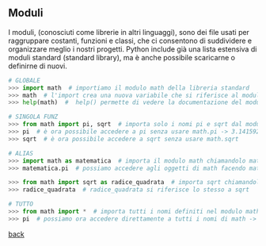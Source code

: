 ## Moduli
I moduli, (conosciuti come librerie in altri linguaggi), sono dei file usati per raggruppare costanti, funzioni e classi, che ci consentono di suddividere e organizzare meglio i nostri progetti. Python include già una lista estensiva di moduli standard (standard library), ma è anche possibile scaricarne o definirne di nuovi.

```Python
# GLOBALE
>>> import math  # importiamo il modulo math della libreria standard
>>> math  # l'import crea una nuova variabile che si riferisce al module
>>> help(math)  #  help() permette di vedere la documentazione del modulo

# SINGOLA FUNZ
>>> from math import pi, sqrt  # importa solo i nomi pi e sqrt dal modulo math
>>> pi  # è ora possibile accedere a pi senza usare math.pi -> 3.141592653589793
>>> sqrt  # è ora possibile accedere a sqrt senza usare math.sqrt

# ALIAS
>>> import math as matematica  # importa il modulo math chiamandolo matematica
>>> matematica.pi  # possiamo accedere agli oggetti di math facendo matematica.nome -> 3.141592653589793

>>> from math import sqrt as radice_quadrata  # importa sqrt chiamandolo radice_quadrata
>>> radice_quadrata  # radice_quadrata si riferisce lo stesso a sqrt

# TUTTO
>>> from math import *  # importa tutti i nomi definiti nel modulo math
>>> pi  # possiamo ora accedere direttamente a tutti i nomi di math -> 3.141592653589793
```

[back](Note.md#indice)